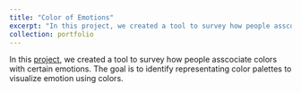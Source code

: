 ```yaml
---
title: "Color of Emotions"
excerpt: "In this project, we created a tool to survey how people asscociate colors with certain emotions. The goal is to identify  representating color palettes to visualize emotion using colors<br/><img src='/images/500x300.png'>"
collection: portfolio
---
```


In this [project](https://colorofemotions.cs.umass.edu), we created a tool to survey how people asscociate colors with certain emotions. The goal is to identify  representating color palettes to visualize emotion using colors.
